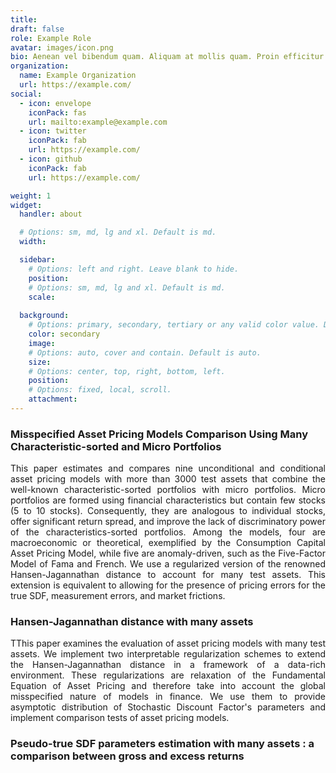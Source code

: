 ```yaml
---
title: 
draft: false
role: Example Role
avatar: images/icon.png
bio: Aenean vel bibendum quam. Aliquam at mollis quam. Proin efficitur.
organization:
  name: Example Organization
  url: https://example.com/
social:
  - icon: envelope
    iconPack: fas
    url: mailto:example@example.com
  - icon: twitter
    iconPack: fab
    url: https://example.com/
  - icon: github
    iconPack: fab
    url: https://example.com/

weight: 1
widget:
  handler: about

  # Options: sm, md, lg and xl. Default is md.
  width:

  sidebar:
    # Options: left and right. Leave blank to hide.
    position:
    # Options: sm, md, lg and xl. Default is md.
    scale:
  
  background:
    # Options: primary, secondary, tertiary or any valid color value. Default is primary.
    color: secondary
    image:
    # Options: auto, cover and contain. Default is auto.
    size:
    # Options: center, top, right, bottom, left.
    position:
    # Options: fixed, local, scroll.
    attachment: 
---
```


### Misspecified Asset Pricing Models Comparison Using Many Characteristic-sorted and Micro Portfolios

<div style="text-align: justify"> This paper estimates and compares nine unconditional and conditional asset pricing models with more than 3000 test assets that combine the well-known characteristic-sorted portfolios with micro portfolios. Micro portfolios are formed using financial characteristics but contain few stocks (5 to 10 stocks). Consequently, they are analogous to individual stocks, offer significant return spread, and improve the lack of discriminatory power of the characteristics-sorted portfolios. Among the models, four are macroeconomic or theoretical, exemplified by the Consumption Capital Asset Pricing Model, while five are anomaly-driven, such as the Five-Factor Model of Fama and French. We use a regularized version of the renowned Hansen-Jagannathan distance to account for many test assets. This extension is equivalent to allowing for the presence of pricing errors for the true SDF, measurement errors, and market frictions.  </div>


### Hansen-Jagannathan distance with many assets

<div style="text-align: justify"> TThis paper examines the evaluation of asset pricing models with many test assets. We implement two interpretable regularization schemes to extend the Hansen-Jagannathan distance in a framework of a data-rich environment. These regularizations are relaxation of the Fundamental Equation of Asset Pricing and therefore take into account the global misspecified nature of models in finance. We use them to provide asymptotic distribution of Stochastic Discount Factor's parameters and implement comparison tests of asset pricing models.   </div>



### Pseudo-true SDF parameters estimation with many assets : a comparison between gross and excess returns